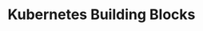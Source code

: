 ---
type: "module"
title: "Kubernetes Building Blocks"
description: "This section covers the fundamental components of Kubernetes, including Pods, Services, Deployments, and more. Understanding these building blocks is essential for effectively deploying and managing applications in a Kubernetes environment."
banner: "images/exoscale-icon.svg"
weight: 4
tags: [kubernetes, deployment, kubernetes-resources, job]
level: "beginner"
categories: "foundations"
---